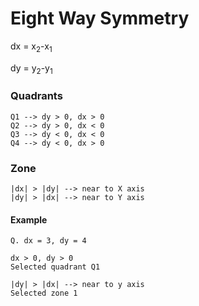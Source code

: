 # Eight Way Symmetry
<p>dx = x<sub>2</sub>-x<sub>1</sub></p>
<p>dy = y<sub>2</sub>-y<sub>1</sub></p>

### Quadrants
```
Q1 --> dy > 0, dx > 0
Q2 --> dy > 0, dx < 0
Q3 --> dy < 0, dx < 0
Q4 --> dy < 0, dx > 0
```

### Zone
```
|dx| > |dy| --> near to X axis
|dy| > |dx| --> near to Y axis
```

#### Example
```
Q. dx = 3, dy = 4

dx > 0, dy > 0
Selected quadrant Q1

|dy| > |dx| --> near to y axis
Selected zone 1

```